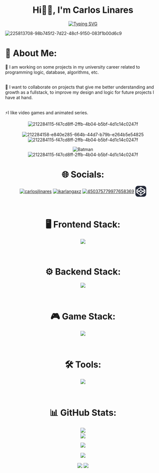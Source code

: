 <div align="center">
<h1 align="center">Hi👋🏿, I'm Carlos Linares</h1>
  
[![Typing SVG](https://readme-typing-svg.demolab.com?font=Fira+Code&weight=800&size=40&duration=3000&pause=1000&color=F7F7F7&center=true&vCenter=true&width=450&height=80&lines=FullStack+Developer;Game+Developer)](https://git.io/typing-svg)

</div>

![225813708-98b745f2-7d22-48cf-9150-083f1b00d6c9](https://github.com/KarlangaXZ/KarlangaXZ/assets/81537142/f5dfb3bb-e422-4b7f-aa6a-5057e12e8813)


# 💫 About Me:
🔭 I am working on some projects in my university career related to programming logic, database, algorithms, etc.<br><br>

👯 I want to collaborate on projects that give me better understanding and growth as a fullstack, to improve my design and logic for future projects I have at hand.<br><br>

⚡I like video games and animated series.<br>

<div align="center"> 
  
![212284115-f47cd8ff-2ffb-4b04-b5bf-4d1c14c0247f](https://github.com/KarlangaXZ/KarlangaXZ/assets/81537142/02b6f360-8a36-4f24-acd2-2ae0245a5afa) <br><br>
![212284158-e840e285-664b-44d7-b79b-e264b5e54825](https://github.com/KarlangaXZ/KarlangaXZ/assets/81537142/ac00ee27-59b0-448e-9a38-10d71c640ed5)
![212284115-f47cd8ff-2ffb-4b04-b5bf-4d1c14c0247f](https://github.com/KarlangaXZ/KarlangaXZ/assets/81537142/0d04cda3-d659-4981-9b35-6d5c48be6143) <br>

![Batman](https://github.com/user-attachments/assets/229e8db6-1d25-45f5-9d42-c04f8fd927b1)<br>
![212284115-f47cd8ff-2ffb-4b04-b5bf-4d1c14c0247f](https://github.com/KarlangaXZ/KarlangaXZ/assets/81537142/0d04cda3-d659-4981-9b35-6d5c48be6143)

<div>
  
# 🌐 Socials:
<p align="center">
<a href="https://linkedin.com/in/carlosjlinares"  target="_blank"><img align="center" src="https://raw.githubusercontent.com/rahuldkjain/github-profile-readme-generator/master/src/images/icons/Social/linked-in-alt.svg" alt="carlosjlinares" height="auto" width="35"  /></a>
<a href="https://instagram.com/karlangaxz.dev"  target="_blank"><img align="center" src="https://raw.githubusercontent.com/rahuldkjain/github-profile-readme-generator/master/src/images/icons/Social/instagram.svg" alt="ikarlangaxz" height="auto" width="35" /></a>
<a href="https://discord.gg/450375779977658369"  target="_blank"><img align="center" src="https://raw.githubusercontent.com/rahuldkjain/github-profile-readme-generator/master/src/images/icons/Social/discord.svg" alt="450375779977658369" height="auto" width="35" /></a>
<a href="https://codepen.io/karlangaxz"  target="_blank"><img align="center" src="https://raw.githubusercontent.com/tandpfun/skill-icons/65dea6c4eaca7da319e552c09f4cf5a9a8dab2c8/icons/CodePen-Dark.svg" alt="450375779977658369" height="auto" width="35" /></a>
</p>
<br>

# 🖥️ Frontend Stack:
<p align="center">
  <a href="https://skillicons.dev">
    <img src="https://skillicons.dev/icons?i=html,css,js,ts,bootstrap,tailwind,react,wordpress&perline=4" />
  </a>
</p>
<br>

# ⚙️ Backend Stack:
<p align="center">
  <a href="https://skillicons.dev">
    <img src="https://skillicons.dev/icons?i=nodejs,cs,dotnet,java,express,cpp,aws,mysql,sqlite,mongodb,postgres&perline=5" />
  </a>
</p>
<br>

# 🎮 Game Stack:
<p align="center">
  <a href="https://skillicons.dev">
    <img src="https://skillicons.dev/icons?i=godot&perline=5" />
  </a>
</p>
<br>

# 🛠️ Tools:
<p align="center">
  <a href="https://skillicons.dev">
    <img src="https://skillicons.dev/icons?i=vscode,visualstudio,eclipse,rider,powershell,vite,git,github,postman,figma&perline=5" />
  </a>
</p>
<br>

# 📊 GitHub Stats:
<div align="center"> 
<a href="https://github.com/KarlangaXZ/convoychat">
  <img  height=200 align="center" src="https://github-readme-stats.vercel.app/api/top-langs?username=KarlangaXZ&layout=compact&langs_count=8&card_width=320&theme=radical" />
</a> <br>
<a href="https://github.com/KarlangaXZ/github-readme-stats">
  <img height=200 align="center" src="https://github-readme-stats.vercel.app/api?username=KarlangaXZ&theme=radical" />
</a>
  <br>

![](https://github-readme-streak-stats.herokuapp.com/?user=KarlangaXZ&theme=radical&hide_border=false)

[![](https://github-readme-activity-graph.vercel.app/graph?username=KarlangaXZ&bg_color=131422&color=da3c7d&line=da3c7d&point=87e792&area=true&hide_border=false)](https://github.com/KarlangaXZ/github-readme-activity-graph)

![](http://github-profile-summary-cards.vercel.app/api/cards/repos-per-language?username=KarlangaXZ&theme=radical)
![](http://github-profile-summary-cards.vercel.app/api/cards/most-commit-language?username=KarlangaXZ&theme=radical)

</div>

